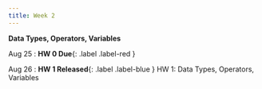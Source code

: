 ```yaml
---
title: Week 2
---
```


**Data Types, Operators, Variables**

Aug 25
:  **HW 0 Due**{: .label .label-red }

Aug 26
:  **HW 1 Released**{: .label .label-blue } HW 1: Data Types, Operators, Variables

